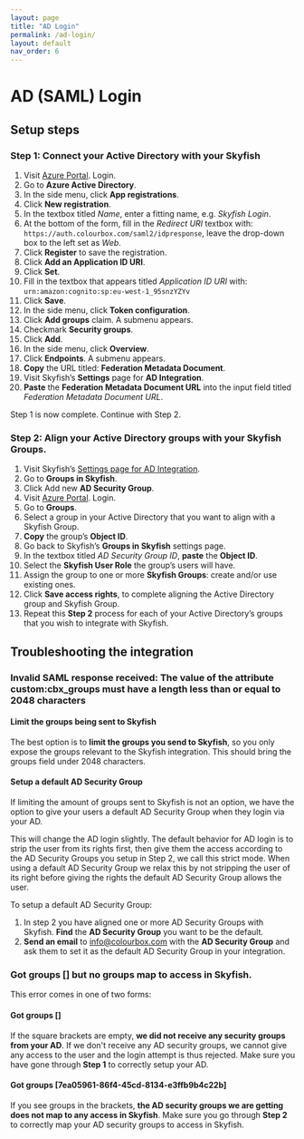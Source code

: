 ```yaml
---
layout: page
title: "AD Login"
permalink: /ad-login/
layout: default
nav_order: 6
---
```


# AD (SAML) Login

## Setup steps

### Step 1: Connect your Active Directory with your Skyfish

1. Visit [Azure Portal](https://portal.azure.com/). Login.
2. Go to **Azure Active Directory**.
3. In the side menu, click **App registrations**.
4. Click **New registration**.
5. In the textbox titled *Name*, enter a fitting name, e.g. *Skyfish Login*.
6. At the bottom of the form, fill in the *Redirect URI* textbox with: `https://auth.colourbox.com/saml2/idpresponse`, leave the drop-down box to the left set as *Web*.
7. Click **Register** to save the registration.
8. Click **Add an Application ID URI**.
9. Click **Set**.
10.  Fill in the textbox that appears titled *Application ID URI* with: `urn:amazon:cognito:sp:eu-west-1_95snzYZYv`
11. Click **Save**.
12. In the side menu, click **Token configuration**.
13. Click **Add groups** claim. A submenu appears.
14. Checkmark **Security groups**.
15. Click **Add**.
16. In the side menu, click **Overview**.
17. Click **Endpoints**. A submenu appears.
18. **Copy** the URL titled: **Federation Metadata Document**.
19. Visit Skyfish’s **Settings** page for **AD Integration**.
20. **Paste** the **Federation Metadata Document URL** into the input field titled *Federation Metadata Document URL*.

Step 1 is now complete. Continue with Step 2.

### Step 2: Align your Active Directory groups with your Skyfish Groups.

1. Visit Skyfish’s [Settings page for AD Integration](https://www.skyfish.com/account/ad-integration).
2. Go to **Groups in Skyfish**.
3. Click Add new **AD Security Group**.
4. Visit [Azure Portal](https://portal.azure.com/). Login.
5. Go to **Groups**.
6. Select a group in your Active Directory that you want to align with a Skyfish Group.
7. **Copy** the group’s **Object ID**.
8. Go back to Skyfish’s **Groups in Skyfish** settings page.
9. In the textbox titled *AD Security Group ID*, **paste** the **Object ID**.
10. Select the **Skyfish User Role** the group’s users will have.
11. Assign the group to one or more **Skyfish Groups**: create and/or use existing ones.
12. Click **Save access rights**, to complete aligning the Active Directory group and
    Skyfish Group.
13. Repeat this **Step 2** process for each of your Active Directory’s groups that you wish
    to integrate with Skyfish.

## Troubleshooting the integration

### Invalid SAML response received: The value of the attribute custom:cbx_groups must have a length less than or equal to 2048 characters

#### Limit the groups being sent to Skyfish

The best option is to **limit the groups you send to Skyfish**, so you only expose the groups relevant to the Skyfish integration. This should bring the groups field under 2048 characters.

#### Setup a default AD Security Group

If limiting the amount of groups sent to Skyfish is not an option, we have the option to give your users a default AD Security Group when they login via your AD.

This will change the AD login slightly. The default behavior for AD login is to strip the user from its rights first, then give them the access according to the AD Security Groups you setup in Step 2, we call this strict mode. When using a default AD Security Group we relax this by not stripping the user of its right before giving the rights the default AD Security Group allows the user.

To setup a default AD Security Group:

1. In step 2 you have aligned one or more AD Security Groups with Skyfish. **Find** the **AD Security Group** you want to be the default.
2. **Send an email** to info@colourbox.com with the **AD Security Group** and ask them to set it as the default AD Security Group in your integration.

### Got groups [] but no groups map to access in Skyfish.

This error comes in one of two forms:

#### Got groups []

If the square brackets are empty, **we did not receive any security groups from your AD**. If we don't receive any AD security groups, we cannot give any access to the user and the login attempt is thus rejected. Make sure you have gone through **Step 1** to correctly setup your AD.

#### Got groups [7ea05961-86f4-45cd-8134-e3ffb9b4c22b]

If you see groups in the brackets, **the AD security groups we are getting does not map to any access in Skyfish**. Make sure you go through **Step 2** to correctly map your AD security groups to access in Skyfish.
